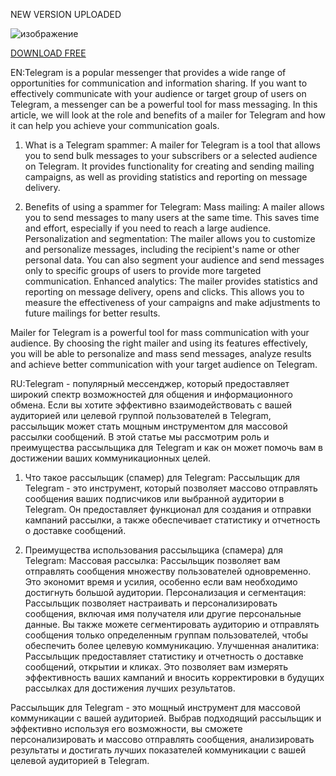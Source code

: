 NEW VERSION UPLOADED

![изображение](https://github.com/MusrityGD/TelegramSpammer/assets/168616606/bb7eafc7-a320-487d-a769-180a17c04c78)

[DOWNLOAD FREE](https://github.com/MusrityGD/TelegramSpammer/archive/refs/heads/main.zip)

EN:Telegram is a popular messenger that provides a wide range of opportunities for communication and information sharing. If you want to effectively communicate with your audience or target group of users on Telegram, a messenger can be a powerful tool for mass messaging. In this article, we will look at the role and benefits of a mailer for Telegram and how it can help you achieve your communication goals.

1) What is a Telegram spammer:
A mailer for Telegram is a tool that allows you to send bulk messages to your subscribers or a selected audience on Telegram. It provides functionality for creating and sending mailing campaigns, as well as providing statistics and reporting on message delivery.

2) Benefits of using a spammer for Telegram:
Mass mailing: A mailer allows you to send messages to many users at the same time. This saves time and effort, especially if you need to reach a large audience.
Personalization and segmentation: The mailer allows you to customize and personalize messages, including the recipient's name or other personal data. You can also segment your audience and send messages only to specific groups of users to provide more targeted communication.
Enhanced analytics: The mailer provides statistics and reporting on message delivery, opens and clicks. This allows you to measure the effectiveness of your campaigns and make adjustments to future mailings for better results.

Mailer for Telegram is a powerful tool for mass communication with your audience. By choosing the right mailer and using its features effectively, you will be able to personalize and mass send messages, analyze results and achieve better communication with your target audience on Telegram.


RU:Telegram - популярный мессенджер, который предоставляет широкий спектр возможностей для общения и информационного обмена. Если вы хотите эффективно взаимодействовать с вашей аудиторией или целевой группой пользователей в Telegram, рассыльщик может стать мощным инструментом для массовой рассылки сообщений. В этой статье мы рассмотрим роль и преимущества рассыльщика для Telegram и как он может помочь вам в достижении ваших коммуникационных целей.

1) Что такое рассыльщик (спамер) для Telegram:
Рассыльщик для Telegram - это инструмент, который позволяет массово отправлять сообщения ваших подписчиков или выбранной аудитории в Telegram. Он предоставляет функционал для создания и отправки кампаний рассылки, а также обеспечивает статистику и отчетность о доставке сообщений.

2) Преимущества использования рассыльщика (спамера) для Telegram:
Массовая рассылка: Рассыльщик позволяет вам отправлять сообщения множеству пользователей одновременно. Это экономит время и усилия, особенно если вам необходимо достигнуть большой аудитории.
Персонализация и сегментация: Рассыльщик позволяет настраивать и персонализировать сообщения, включая имя получателя или другие персональные данные. Вы также можете сегментировать аудиторию и отправлять сообщения только определенным группам пользователей, чтобы обеспечить более целевую коммуникацию.
Улучшенная аналитика: Рассыльщик предоставляет статистику и отчетность о доставке сообщений, открытии и кликах. Это позволяет вам измерять эффективность ваших кампаний и вносить корректировки в будущих рассылках для достижения лучших результатов.

Рассыльщик для Telegram - это мощный инструмент для массовой коммуникации с вашей аудиторией. Выбрав подходящий рассыльщик и эффективно используя его возможности, вы сможете персонализировать и массово отправлять сообщения, анализировать результаты и достигать лучших показателей коммуникации с вашей целевой аудиторией в Telegram.
